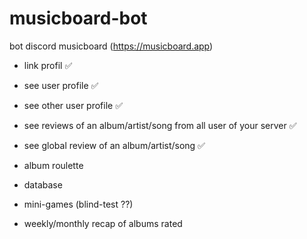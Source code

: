 # musicboard-bot
bot discord musicboard (https://musicboard.app)

- link profil ✅
- see user profile ✅
- see other user profile ✅
- see reviews of an album/artist/song from all user of your server ✅
- see global review of an album/artist/song ✅

- album roulette
- database
- mini-games (blind-test ??)
- weekly/monthly recap of albums rated
